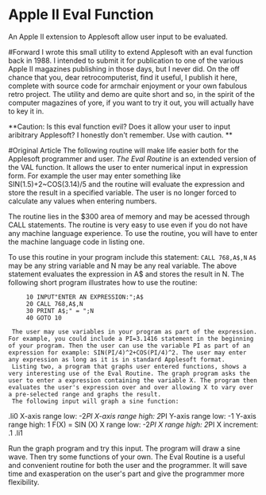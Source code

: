 # Apple II Eval Function
An Apple II extension to Applesoft allow user input to be evaluated.

#Forward
I wrote this small utility to extend Applesoft with an eval function back in 1988.  I intended to submit it for publication to one of the various Apple II magazines publishing in those days, but I never did.  On the off chance that you, dear retrocomputerist, find it useful, I publish it here, complete with source code for armchair enjoyment or your own fabulous retro project.  The utility and demo are quite short and so, in the spirit of the computer magazines of yore, if you want to try it out, you will actually have to key it in.

**Caution: Is this eval function evil?  Does it allow your user to input aribitrary Applesoft?  I honestly don't remember.  Use with caution. **

#Original Article
The following routine will make life easier both for the Applesoft programmer and user. _The Eval Routine_ is an extended version of the VAL function. It allows the user to enter numerical input in expression form. For example the user may enter something like SIN(1.5)+2~COS(3.14)/5 and the routine will evaluate the expression and store the result in a specified variable. The user is no longer forced to calculate any values when entering numbers.

The routine lies in the $300 area of memory and may be acessed through CALL statements. The routine is very easy to use even if you do not have any machine language experience. To use the routine, you will have to enter the machine language code in listing one.

To use this routine in your program include this statement: `CALL 768,A$,N`
`A$` may be any string variable and N may be any real variable. The above statement evaluates the expression in A$ and stores the result in N. The following short program illustrates how to use the routine:
```
     10 INPUT"ENTER AN EXPRESSION:";A$
     20 CALL 768,A$,N
     30 PRINT A$;" = ";N
     40 GOTO 10
 ```

     The user may use variables in your program as part of the expression. For example, you could include a PI=3.1416 statement in the beginning of your program. Then the user can use the variable PI as part of an expression for example: SIN(PI/4)^2+COS(PI/4)^2. The user may enter any expression as long as it is in standard Applesoft format.
     Listing two, a program that graphs user entered functions, shows a very interesting use of the Eval Routine. The graph program asks the user to enter a expression containing the variable X. The program then evaluates the user's expression over and over allowing X to vary over a pre-selected range and graphs the result.
     The following input will graph a sine function:
.li0
        X-axis range low: -2*PI
        X-axis range high: 2*PI
        Y-axis range low: -1
        Y-axis range high: 1
        F(X) = SIN (X)
        X range low: -2*PI
        X range high: 2*PI
        X increment: .1
.li1

Run the graph program and try this input. The program will draw a sine wave. Then try some functions of your own.
     The Eval Routine is a useful and convenient routine for both the user and the programmer. It will save time and exasperation on the user's part and give the programmer more flexibility.

